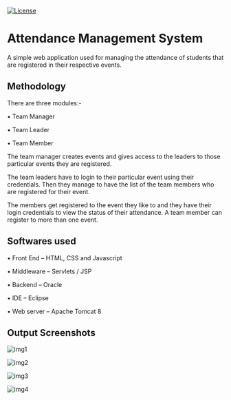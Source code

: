 [![License](https://img.shields.io/badge/License-Apache%202.0-blue.svg)](https://opensource.org/licenses/Apache-2.0)

# Attendance Management System
A simple web application used for managing the attendance of students that are registered in their respective events.

## Methodology
There are three modules:- 

•	Team Manager 

•	Team Leader 

•	Team Member 

The team manager creates events and gives access to the leaders to those particular events they are registered.

The team leaders have to login to their particular event using their credentials. Then they manage to have the list of the team members who are registered for their event. 

The members get registered to the event they like to and they have their login credentials to view the status of their attendance. A team member can register to more than one event. 

## Softwares used
•	Front End – HTML, CSS and Javascript 

•	Middleware – Servlets / JSP

•	Backend – Oracle 

• IDE – Eclipse 

•	Web server – Apache Tomcat 8

## Output Screenshots

![img1](https://user-images.githubusercontent.com/64887026/94997617-fc09d400-05c9-11eb-83f8-d988b071b497.jpg)

![img2](https://user-images.githubusercontent.com/64887026/94997654-3d01e880-05ca-11eb-9686-ea1319e0630b.jpg)

![img3](https://user-images.githubusercontent.com/64887026/94997658-425f3300-05ca-11eb-8a69-4d487b84d3c3.jpg)

![img4](https://user-images.githubusercontent.com/64887026/94997659-455a2380-05ca-11eb-9364-31411a7df78c.jpg)




